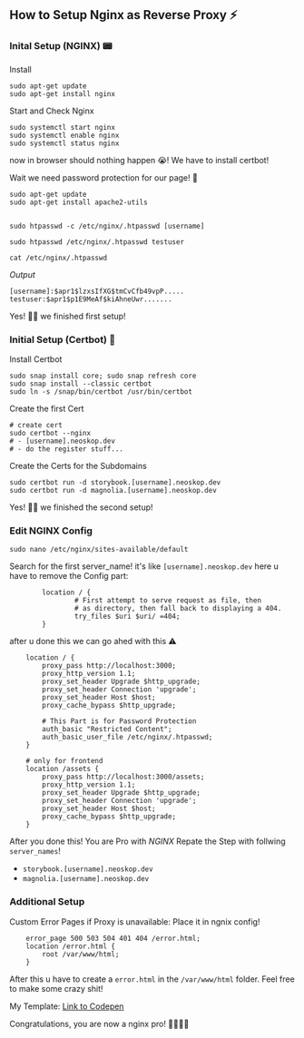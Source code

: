 ## How to Setup Nginx as Reverse Proxy ⚡️

### Inital Setup (NGINX) 📟

Install 
```
sudo apt-get update
sudo apt-get install nginx
```

Start and Check Nginx
```
sudo systemctl start nginx
sudo systemctl enable nginx
sudo systemctl status nginx
```
now in browser should nothing happen 😭! We have to install certbot!

Wait we need password protection for our page! 🤯

```
sudo apt-get update
sudo apt-get install apache2-utils


sudo htpasswd -c /etc/nginx/.htpasswd [username]

sudo htpasswd /etc/nginx/.htpasswd testuser

cat /etc/nginx/.htpasswd

```

*Output*
```
[username]:$apr1$lzxsIfXG$tmCvCfb49vpP.....
testuser:$apr1$p1E9MeAf$kiAhneUwr.......
```

Yes! 👏🏻 we finished first setup!

### Initial Setup (Certbot) 📩

Install Certbot
```
sudo snap install core; sudo snap refresh core
sudo snap install --classic certbot
sudo ln -s /snap/bin/certbot /usr/bin/certbot
```

Create the first Cert
```
# create cert
sudo certbot --nginx
# - [username].neoskop.dev
# - do the register stuff...
```

Create the Certs for the Subdomains
```
sudo certbot run -d storybook.[username].neoskop.dev
sudo certbot run -d magnolia.[username].neoskop.dev
```
Yes! 👏🏻 we finished the second setup!


### Edit NGINX Config

`sudo nano /etc/nginx/sites-available/default`

Search for the first server_name! it's like `[username].neoskop.dev` here u have to remove the Config part:

```
        location / {
                # First attempt to serve request as file, then
                # as directory, then fall back to displaying a 404.
                try_files $uri $uri/ =404;
        }
```

after u done this we can go ahed with this ⚠️

```
    location / {
        proxy_pass http://localhost:3000;
        proxy_http_version 1.1;
        proxy_set_header Upgrade $http_upgrade;
        proxy_set_header Connection 'upgrade';
        proxy_set_header Host $host;
        proxy_cache_bypass $http_upgrade;

        # This Part is for Password Protection
        auth_basic "Restricted Content";
        auth_basic_user_file /etc/nginx/.htpasswd;
    }

    # only for frontend
    location /assets {
        proxy_pass http://localhost:3000/assets;
        proxy_http_version 1.1;
        proxy_set_header Upgrade $http_upgrade;
        proxy_set_header Connection 'upgrade';
        proxy_set_header Host $host;
        proxy_cache_bypass $http_upgrade;
    }
```

After you done this! You are Pro with *NGINX* Repate the Step with follwing `server_names`!
 - `storybook.[username].neoskop.dev`
 - `magnolia.[username].neoskop.dev`


### Additional Setup

Custom Error Pages if Proxy is unavailable:
Place it in ngnix config!

```
    error_page 500 503 504 401 404 /error.html;
    location /error.html {
        root /var/www/html;
    }
```

After this u have to create a `error.html` in the `/var/www/html` folder. Feel free to make some crazy shit!

My Template: [Link to Codepen](https://codepen.io/noelbank/pen/LYyKWRb)


Congratulations, you are now a nginx pro! 🎉🎉🎉🎉

